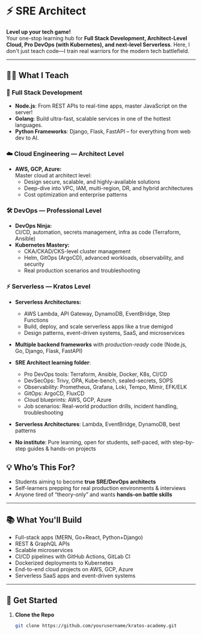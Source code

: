 # ⚡️ SRE Architect

**Level up your tech game!**  
Your one-stop learning hub for **Full Stack Development, Architect-Level Cloud, Pro DevOps (with Kubernetes), and next-level Serverless**. Here, I don't just teach code—I train real warriors for the modern tech battlefield.

---

## 🧑‍💻 What I Teach

### 🚀 Full Stack Development

- **Node.js**: From REST APIs to real-time apps, master JavaScript on the server!
- **Golang**: Build ultra-fast, scalable services in one of the hottest languages.
- **Python Frameworks**: Django, Flask, FastAPI – for everything from web dev to AI.

### ☁️ Cloud Engineering — **Architect Level**

- **AWS, GCP, Azure:**  
  Master cloud at architect level:  
  - Design secure, scalable, and highly-available solutions  
  - Deep-dive into VPC, IAM, multi-region, DR, and hybrid architectures  
  - Cost optimization and enterprise patterns

### 🛠️ DevOps — **Professional Level**

- **DevOps Ninja:**  
  CI/CD, automation, secrets management, infra as code (Terraform, Ansible)
- **Kubernetes Mastery:**  
  - CKA/CKAD/CKS-level cluster management  
  - Helm, GitOps (ArgoCD), advanced workloads, observability, and security  
  - Real production scenarios and troubleshooting

### ⚡ Serverless — **Kratos Level**

- **Serverless Architectures:**  
  - AWS Lambda, API Gateway, DynamoDB, EventBridge, Step Functions  
  - Build, deploy, and scale serverless apps like a true demigod  
  - Design patterns, event-driven systems, SaaS, and microservices
    
- **Multiple backend frameworks** with *production-ready* code (Node.js, Go, Django, Flask, FastAPI)
  
- **SRE Architect learning folder**:  
  - Pro DevOps tools: Terraform, Ansible, Docker, K8s, CI/CD  
  - DevSecOps: Trivy, OPA, Kube-bench, sealed-secrets, SOPS  
  - Observability: Prometheus, Grafana, Loki, Tempo, Mimir, EFK/ELK  
  - GitOps: ArgoCD, FluxCD  
  - Cloud blueprints: AWS, GCP, Azure
  - Job scenarios: Real-world production drills, incident handling, troubleshooting
    
- **Serverless Architectures**: Lambda, EventBridge, DynamoDB, best patterns

- **No institute**: Pure learning, open for students, self-paced, with step-by-step guides & hands-on projects

## 💡 Who’s This For?

- Students aiming to become **true SRE/DevOps architects**
- Self-learners prepping for real production environments & interviews
- Anyone tired of “theory-only” and wants **hands-on battle skills**

---

## 📚 What You'll Build

- Full-stack apps (MERN, Go+React, Python+Django)
- REST & GraphQL APIs
- Scalable microservices
- CI/CD pipelines with GitHub Actions, GitLab CI
- Dockerized deployments to Kubernetes
- End-to-end cloud projects on AWS, GCP, Azure
- Serverless SaaS apps and event-driven systems

---

## 🚦 Get Started

1. **Clone the Repo**  
   
   ```bash
   git clone https://github.com/yourusername/kratos-academy.git
   ```
